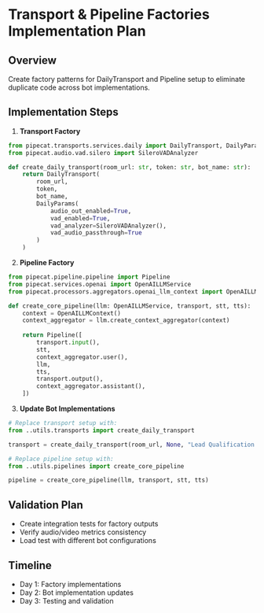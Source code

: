 # Transport & Pipeline Factories Implementation Plan

## Overview
Create factory patterns for DailyTransport and Pipeline setup to eliminate duplicate code across bot implementations.

## Implementation Steps

1. **Transport Factory**
```python:server/utils/transports.py
from pipecat.transports.services.daily import DailyTransport, DailyParams
from pipecat.audio.vad.silero import SileroVADAnalyzer

def create_daily_transport(room_url: str, token: str, bot_name: str):
    return DailyTransport(
        room_url,
        token,
        bot_name,
        DailyParams(
            audio_out_enabled=True,
            vad_enabled=True,
            vad_analyzer=SileroVADAnalyzer(),
            vad_audio_passthrough=True
        )
    )
```

2. **Pipeline Factory**
```python:server/utils/pipelines.py
from pipecat.pipeline.pipeline import Pipeline
from pipecat.services.openai import OpenAILLMService
from pipecat.processors.aggregators.openai_llm_context import OpenAILLMContext

def create_core_pipeline(llm: OpenAILLMService, transport, stt, tts):
    context = OpenAILLMContext()
    context_aggregator = llm.create_context_aggregator(context)
    
    return Pipeline([
        transport.input(),
        stt,
        context_aggregator.user(),
        llm,
        tts,
        transport.output(),
        context_aggregator.assistant(),
    ])
```

3. **Update Bot Implementations**
```python:server/flow/bot.py
# Replace transport setup with:
from ..utils.transports import create_daily_transport

transport = create_daily_transport(room_url, None, "Lead Qualification Bot")

# Replace pipeline setup with:
from ..utils.pipelines import create_core_pipeline

pipeline = create_core_pipeline(llm, transport, stt, tts)
```

## Validation Plan
- Create integration tests for factory outputs
- Verify audio/video metrics consistency
- Load test with different bot configurations

## Timeline
- Day 1: Factory implementations
- Day 2: Bot implementation updates
- Day 3: Testing and validation 